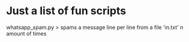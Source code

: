 # Just a list of fun scripts

whatsapp_spam.py > spams a message line per line from a file 'in.txt' n amount of times
